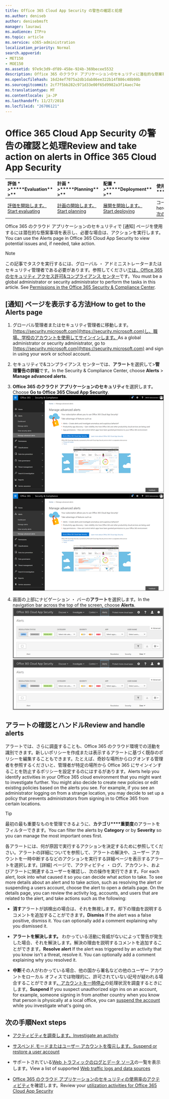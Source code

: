 ```yaml
---
title: Office 365 Cloud App Security の警告の確認と処理
ms.author: deniseb
author: denisebmsft
manager: laurawi
ms.audience: ITPro
ms.topic: article
ms.service: o365-administration
localization_priority: Normal
search.appverid:
- MET150
- MOE150
ms.assetid: 97e9c3d9-df89-458e-924b-369becee5532
description: Office 365 のクラウド アプリケーションのセキュリティに潜在的な懸案事項を表示し、アクションを実行するのには [通知] ページを使用します。閉じるし、アラートを解決するまたは必要に応じて、ユーザー アカウントを一時停止できます。
ms.openlocfilehash: 16d24ef7075a2db1dab86ee322b14f886c48b98b
ms.sourcegitcommit: 2cf7f5bb282c971d33e00f65d9982a3f14aec74e
ms.translationtype: MT
ms.contentlocale: ja-JP
ms.lasthandoff: 11/27/2018
ms.locfileid: "26706121"
---
```

# <a name="review-and-take-action-on-alerts-in-office-365-cloud-app-security"></a><span data-ttu-id="7b11a-104">Office 365 Cloud App Security の警告の確認と処理</span><span class="sxs-lookup"><span data-stu-id="7b11a-104">Review and take action on alerts in Office 365 Cloud App Security</span></span>
  
|<span data-ttu-id="7b11a-105">評価 \* *\>*\*</span><span class="sxs-lookup"><span data-stu-id="7b11a-105">\*\*\*\*Evaluation\*\* \>\*\*</span></span>|<span data-ttu-id="7b11a-106">計画 \* *\>*\*</span><span class="sxs-lookup"><span data-stu-id="7b11a-106">\*\*\*\*Planning\*\* \>\*\*</span></span>|<span data-ttu-id="7b11a-107">配置 \* *\>*\*</span><span class="sxs-lookup"><span data-stu-id="7b11a-107">\*\*\*\*Deployment\*\* \>\*\*</span></span>|<span data-ttu-id="7b11a-108">使用率。</span><span class="sxs-lookup"><span data-stu-id="7b11a-108">\*\*\*\*Utilization\*\*\*\*</span></span>|
|:-----|:-----|:-----|:-----|
|[<span data-ttu-id="7b11a-109">評価を開始します。</span><span class="sxs-lookup"><span data-stu-id="7b11a-109">Start evaluating</span></span>](office-365-cas-overview.md) <br/> |[<span data-ttu-id="7b11a-110">計画の開始します。</span><span class="sxs-lookup"><span data-stu-id="7b11a-110">Start planning</span></span>](get-ready-for-office-365-cas.md) <br/> |[<span data-ttu-id="7b11a-111">展開を開始します。</span><span class="sxs-lookup"><span data-stu-id="7b11a-111">Start deploying</span></span>](turn-on-office-365-cas.md) <br/> |<span data-ttu-id="7b11a-112">コースです!</span><span class="sxs-lookup"><span data-stu-id="7b11a-112">You are here!</span></span>  <br/> [<span data-ttu-id="7b11a-113">次の手順</span><span class="sxs-lookup"><span data-stu-id="7b11a-113">Next steps</span></span>](#next-steps) <br/> |
   
<span data-ttu-id="7b11a-114">Office 365 のクラウド アプリケーションのセキュリティで [通知] ページを使用するには潜在的な懸案事項を表示し、必要な場合は、アクションを実行します。</span><span class="sxs-lookup"><span data-stu-id="7b11a-114">You can use the Alerts page in Office 365 Cloud App Security to view potential issues and, if needed, take action.</span></span>
  
> [!NOTE]
> <span data-ttu-id="7b11a-p102">この記事でタスクを実行するには、グローバル ・ アドミニストレーターまたはセキュリティ管理者である必要があります。参照してください[では、Office 365 のセキュリティ アクセス許可&amp;コンプライアンス センター](permissions-in-the-security-and-compliance-center.md)です。</span><span class="sxs-lookup"><span data-stu-id="7b11a-p102">You must be a global administrator or security administrator to perform the tasks in this article. See [Permissions in the Office 365 Security &amp; Compliance Center](permissions-in-the-security-and-compliance-center.md).</span></span> 
  
## <a name="how-to-get-to-the-alerts-page"></a><span data-ttu-id="7b11a-117">[通知] ページを表示する方法</span><span class="sxs-lookup"><span data-stu-id="7b11a-117">How to get to the Alerts page</span></span>

1. <span data-ttu-id="7b11a-118">グローバル管理者またはセキュリティ管理者に移動します。[https://security.microsoft.com](https://security.microsoft.com)し、職場、学校のアカウントを使用してサインインします。</span><span class="sxs-lookup"><span data-stu-id="7b11a-118">As a global administrator or security administrator, go to [https://security.microsoft.com](https://security.microsoft.com) and sign in using your work or school account.</span></span> 
    
2. <span data-ttu-id="7b11a-119">セキュリティで&amp;コンプライアンス センターでは、**アラート**を選択して\>**管理警告の詳細**です。</span><span class="sxs-lookup"><span data-stu-id="7b11a-119">In the Security &amp; Compliance Center, choose **Alerts** \> **Manage advanced alerts**.</span></span>
    
3. <span data-ttu-id="7b11a-120">**Office 365 のクラウド アプリケーションのセキュリティ**を選択します。</span><span class="sxs-lookup"><span data-stu-id="7b11a-120">Choose **Go to Office 365 Cloud App Security**.</span></span><br/><span data-ttu-id="7b11a-121">![セキュリティ&amp;コンプライアンス センターでは、Office 365 のクラウド アプリケーションのセキュリティに移動するのには高度な通知の管理を選択します。](media/958632d4-03e3-4ade-8e22-d5509db6fca7.png)</span><span class="sxs-lookup"><span data-stu-id="7b11a-121">![In the Security &amp; Compliance Center, choose Manage Advanced Alerts to go to Office 365 Cloud App Security](media/958632d4-03e3-4ade-8e22-d5509db6fca7.png)</span></span>
  
4. <span data-ttu-id="7b11a-122">画面の上部にナビゲーション ・ バーの**アラート**を選択します。</span><span class="sxs-lookup"><span data-stu-id="7b11a-122">In the navigation bar across the top of the screen, choose **Alerts**.</span></span><br/><span data-ttu-id="7b11a-123">![[アラート] ページで、トリガーされたアラートと行った操作を確認できます。](media/3b53d4c9-4b13-435d-8547-8c0f9ae6b914.png)</span><span class="sxs-lookup"><span data-stu-id="7b11a-123">![On the Alerts page, you can see alerts that were triggered and any actions taken.](media/3b53d4c9-4b13-435d-8547-8c0f9ae6b914.png)</span></span>
  
## <a name="review-and-handle-alerts"></a><span data-ttu-id="7b11a-124">アラートの確認とハンドル</span><span class="sxs-lookup"><span data-stu-id="7b11a-124">Review and handle alerts</span></span>

<span data-ttu-id="7b11a-p103">アラートでは、さらに調査することも、Office 365 のクラウド環境での活動を識別できます。新しいポリシーを作成または表示するアラートに基づく既存のポリシーを編集することもできます。たとえば、奇妙な場所からログオンする管理者を参照するくださいと、管理者が特定の場所から Office 365 にサインインすることを防止するポリシーを設定するのにはするがあります。</span><span class="sxs-lookup"><span data-stu-id="7b11a-p103">Alerts help you identify activities in your Office 365 cloud environment that you might want to investigate further. You might also decide to create new policies or edit existing policies based on the alerts you see. For example, if you see an administrator logging on from a strange location, you may decide to set up a policy that prevents administrators from signing in to Office 365 from certain locations.</span></span>
  
> [!TIP]
> <span data-ttu-id="7b11a-128">最初の最も重要なものを管理できるように、**カテゴリ\*\*\*\*重要度**のアラートをフィルターできます。</span><span class="sxs-lookup"><span data-stu-id="7b11a-128">You can filter the alerts by **Category** or by **Severity** so you can manage the most important ones first.</span></span> 
  
<span data-ttu-id="7b11a-p104">各アラートには、何が原因で実行するアクションを決定するために参照してください。アラートの詳細についてを参照して、アラートの解決や、ユーザー アカウントを一時中断するなどのアクションを実行する詳細ページを表示するアラートを選択します。[詳細] ページで、アクティビティ ・ ログ、アカウント、およびアラートに関連するユーザーを確認し、次の操作を実行できます。</span><span class="sxs-lookup"><span data-stu-id="7b11a-p104">For each alert, look into what caused it so you can decide what action to take. To see more details about an alert and to take action, such as resolving the alert or suspending a users account, choose the alert to open a details page. On the details page, you can review the activity log, accounts, and users that are related to the alert, and take actions such as the following:</span></span>
  
- <span data-ttu-id="7b11a-p105">**消す**アラートが誤検出の場合は、それを無視します。却下の理由を説明するコメントを追加することができます。</span><span class="sxs-lookup"><span data-stu-id="7b11a-p105">**Dismiss** If the alert was a false positive, dismiss it. You can optionally add a comment explaining why you dismissed it.</span></span> 
    
- <span data-ttu-id="7b11a-p106">**アラートを解決します。** わかっている活動に脅威がないによって警告が発生した場合、それを解決します。解決の理由を説明するコメントを追加することができます。</span><span class="sxs-lookup"><span data-stu-id="7b11a-p106">**Resolve alert** If the alert was triggered by an activity that you know isn't a threat, resolve it. You can optionally add a comment explaining why you resolved it.</span></span> 
    
- <span data-ttu-id="7b11a-136">**中断**その人がわかっている場合、他の国から署名などの他のユーザー アカウントをローカル オフィスでは物理的に、許可されていない記号が疑われる場合することができます[、アカウントを一時停止](suspend-or-restore-an-account-in-ocas.md)の処理状況を調査するときにします。</span><span class="sxs-lookup"><span data-stu-id="7b11a-136">**Suspend** If you suspect unauthorized sign ins on an account, for example, someone signing in from another country when you know that person is physically at a local office, you can [suspend the account](suspend-or-restore-an-account-in-ocas.md) while you investigate what's going on.</span></span> 
    
## <a name="next-steps"></a><span data-ttu-id="7b11a-137">次の手順</span><span class="sxs-lookup"><span data-stu-id="7b11a-137">Next steps</span></span>

- [<span data-ttu-id="7b11a-138">アクティビティを調査します。</span><span class="sxs-lookup"><span data-stu-id="7b11a-138">Investigate an activity</span></span>](investigate-an-activity-in-office-365-cas.md)
    
- [<span data-ttu-id="7b11a-139">サスペンド モードまたはユーザー アカウントを復元します。</span><span class="sxs-lookup"><span data-stu-id="7b11a-139">Suspend or restore a user account</span></span>](suspend-or-restore-an-account-in-ocas.md)
    
- <span data-ttu-id="7b11a-140">サポートされている[Web トラフィックのログとデータ ソース](web-traffic-logs-and-data-sources-for-ocas.md)の一覧を表示します。</span><span class="sxs-lookup"><span data-stu-id="7b11a-140">View a list of supported [Web traffic logs and data sources](web-traffic-logs-and-data-sources-for-ocas.md)</span></span>
    
- <span data-ttu-id="7b11a-141">[Office 365 のクラウド アプリケーションのセキュリティの使用率のアクティビティ](utilization-activities-for-ocas.md)を確認します。</span><span class="sxs-lookup"><span data-stu-id="7b11a-141">Review your [utilization activities for Office 365 Cloud App Security](utilization-activities-for-ocas.md)</span></span>
    

